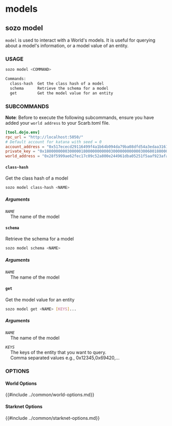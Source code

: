 # models

## sozo model

`model` is used to interact with a World's models. It is useful for querying about a model's information, or a model value of an entity.

### USAGE

```sh
sozo model <COMMAND>

Commands:
  class-hash  Get the class hash of a model
  schema      Retrieve the schema for a model
  get         Get the model value for an entity
```

### SUBCOMMANDS

**Note**: Before to execute the following subcommands, ensure you have added your `world address` to your Scarb.toml file.

```toml
[tool.dojo.env]
rpc_url = "http://localhost:5050/"
# Default account for katana with seed = 0
account_address = "0x517ececd29116499f4a1b64b094da79ba08dfd54a3edaa316134c41f8160973"
private_key = "0x1800000000300000180000000000030000000000003006001800006600"
world_address = "0x28f5999ae62fec17c09c52a800e244961dba05251f5aaf923afabd9c9804d1a"
```

#### `class-hash`

Get the class hash of a model

```sh
sozo model class-hash <NAME>
```

##### Arguments

_`NAME`_  
&nbsp;&nbsp;&nbsp;&nbsp;The name of the model

#### `schema`

Retrieve the schema for a model

```sh
sozo model schema <NAME>
```

##### Arguments

_`NAME`_  
&nbsp;&nbsp;&nbsp;&nbsp;The name of the model

#### `get`

Get the model value for an entity

```sh
sozo model get <NAME> [KEYS]...
```

##### Arguments

_`NAME`_  
 &nbsp;&nbsp;&nbsp;&nbsp;The name of the model

_`KEYS`_  
 &nbsp;&nbsp;&nbsp;&nbsp;The keys of the entity that you want to query.  
 &nbsp;&nbsp;&nbsp;&nbsp;Comma separated values e.g., 0x12345,0x69420,...

### OPTIONS

#### World Options

{{#include ../common/world-options.md}}

#### Starknet Options

{{#include ../common/starknet-options.md}}
